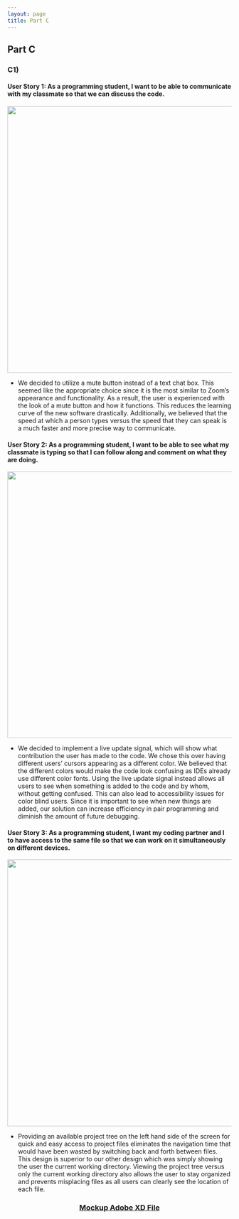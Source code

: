 ```yaml
---
layout: page
title: Part C
---
```

## Part C

### C1) 

#### User Story 1: As a programming student, I want to be able to communicate with my classmate so that we can discuss the code.
<p align="center">
<img src="https://i.imgur.com/xiKbFCb.png" width="600">
</p>

* We decided to utilize a mute button instead of a text chat box. This seemed like the appropriate choice since it is the most similar to Zoom’s appearance and functionality. 
As a result, the user is experienced with the look of a mute button and how it functions. This reduces the learning curve of the new software drastically. 
Additionally, we believed that the speed at which a person types versus the speed that they can speak is a much faster and more precise way to communicate. 

#### User Story 2: As a programming student, I want to be able to see what my classmate is typing so that I can follow along and comment on what they are doing.
<p align="center">
<img src="https://i.imgur.com/dMezaJe.png" width="600">
</p>

* We decided to implement a live update signal, which will show what contribution the user has made to the code. We chose this over having different users’ cursors appearing 
as a different color. We believed that the different colors would make the code look confusing as IDEs already use different color fonts. Using the live update signal instead 
allows all users to see when something is added to the code and by whom, without getting confused. This can also lead to accessibility issues for color blind users. Since it is 
important to see when new things are added, our solution can increase efficiency in pair programming and diminish the amount of future debugging. 

#### User Story 3: As a programming student, I want my coding partner and I to have access to the same file so that we can work on it simultaneously on different devices.
<p align="center">
<img src="https://i.imgur.com/j1C0EFe.png" width="600">
</p>

* Providing an available project tree on the left hand side of the screen for quick and easy access to project files eliminates the navigation time that would have been wasted
by switching back and forth between files. This design is superior to our other design which was simply showing the user the current working directory. Viewing the project tree
versus only the current working directory also allows the user to stay organized and prevents misplacing files as all users can clearly see the location of each file.

<h3 align="center"><a href="https://github.com/jbs26156/4800-Term-Project/raw/main/Milestone%203%20-%20Part%20C.xd" download>Mockup Adobe XD File</a></h3>
